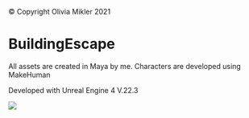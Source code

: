 © Copyright Olivia Mikler 2021
# BuildingEscape

All assets are created in Maya by me.
Characters are developed using MakeHuman

Developed with Unreal Engine 4 V.22.3

![](BuildingEscape/BuildingEscape_status.png)
